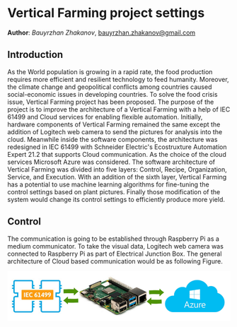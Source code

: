 # Vertical Farming project settings 

**Author**: *Bauyrzhan Zhakanov*, [bauyrzhan.zhakanov@gmail.com](bauyrzhan.zhakanov@gmail.com)

## Introduction

As the World population is growing in a rapid rate, the food production requires more efficient and resilient technology to feed humanity. Moreover, the climate change and geopolitical conflicts among countries caused social-economic issues in developing countries. To solve the food crisis issue, Vertical Farming project has been proposed.
The purpose of the project is to improve the architecture of a Vertical Farming with a help of IEC 61499 and Cloud services for enabling flexible automation.
Initially, hardware components of Vertical Farming remained the same except the addition of Logitech web camera to send the pictures for analysis into the cloud. Meanwhile inside the software components, the architecture was redesigned in IEC 61499 with Schneider Electric's Ecostruxture Automation Expert 21.2 that supports Cloud communication. As the choice of the cloud services Microsoft Azure was considered. The software architecture of Vertical Farming was divided into five layers: Control, Recipe, Organization, Service, and Execution. With an addition of the sixth layer, Vertical Farming has a potential to use machine learning algorithms for fine-tuning the control settings based on plant pictures. Finally those modification of the system would change its control settings to efficiently produce more yield.

## Control
The communication is going to be established through Raspberry Pi as a medium communicator. To take the visual data, Logitech web camera was connected to Raspberry Pi as part of Electrical Junction Box. The general architecture of Cloud based communication would be as following Figure. 

![comm_rasp](https://github.com/BZWayne/vf_connection/blob/main/comm_rasp.png)
